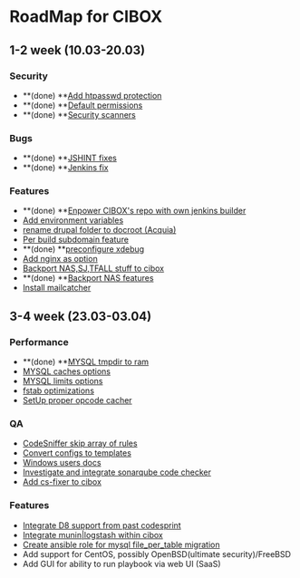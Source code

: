 # RoadMap for CIBOX

## 1-2 week (10.03-20.03)

### Security
* **(done) **[Add htpasswd protection](https://github.com/propeoplemd/cibox/issues/70)
* **(done) **[Default permissions](https://github.com/propeoplemd/cibox/issues/73)
* **(done) **[Security scanners](https://github.com/propeoplemd/cibox/issues/93)

### Bugs
* **(done) **[JSHINT fixes](https://github.com/propeoplemd/cibox/issues/84)
* **(done) **[Jenkins fix](https://github.com/propeoplemd/cibox/issues/100)

### Features
* **(done) **[Enpower CIBOX's repo with own jenkins builder](https://github.com/propeoplemd/cibox/issues/51)
* [Add environment variables](https://github.com/propeoplemd/cibox/issues/95)
* [rename drupal folder to docroot (Acquia)](https://github.com/propeoplemd/cibox/issues/92)
* [Per build subdomain feature](https://github.com/propeoplemd/cibox/issues/74)
* **(done) **[preconfigure xdebug](https://github.com/propeoplemd/cibox/issues/67)
* [Add nginx as option](https://github.com/propeoplemd/cibox/issues/35)
* [Backport NAS,SJ,TFALL stuff to cibox](https://github.com/propeoplemd/cibox/issues/45)
* **(done) **[Backport NAS features](https://github.com/propeoplemd/cibox/issues/83)
* [Install mailcatcher](https://github.com/propeoplemd/cibox/issues/82)

## 3-4 week (23.03-03.04)

### Performance
* **(done) **[MYSQL tmpdir to ram](https://github.com/propeoplemd/cibox/issues/5)
* [MYSQL caches options](https://github.com/propeoplemd/cibox/issues/57)
* [MYSQL limits options](https://github.com/propeoplemd/cibox/issues/58)
* [fstab optimizations](https://github.com/propeoplemd/cibox/issues/23)
* [SetUp proper opcode cacher](https://github.com/propeoplemd/cibox/issues/7)

### QA
* [CodeSniffer skip array of rules](https://github.com/propeoplemd/cibox/issues/36)
* [Convert configs to templates](https://github.com/propeoplemd/cibox/issues/14)
* [Windows users docs](https://github.com/propeoplemd/cibox/issues/11)
* [Investigate and integrate sonarqube code checker](https://github.com/propeoplemd/cibox/issues/9)
* [Add cs-fixer to cibox](https://github.com/propeoplemd/cibox/issues/44)

### Features
* [Integrate D8 support from past codesprint](https://github.com/propeoplemd/cibox/issues/39)
* [Integrate munin|logstash within cibox](https://github.com/propeoplemd/cibox/issues/53)
* [Create ansible role for mysql file_per_table migration](https://github.com/propeoplemd/cibox/issues/76)
* Add support for CentOS, possibly OpenBSD(ultimate security)/FreeBSD
* Add GUI for ability to run playbook via web UI (SaaS)
